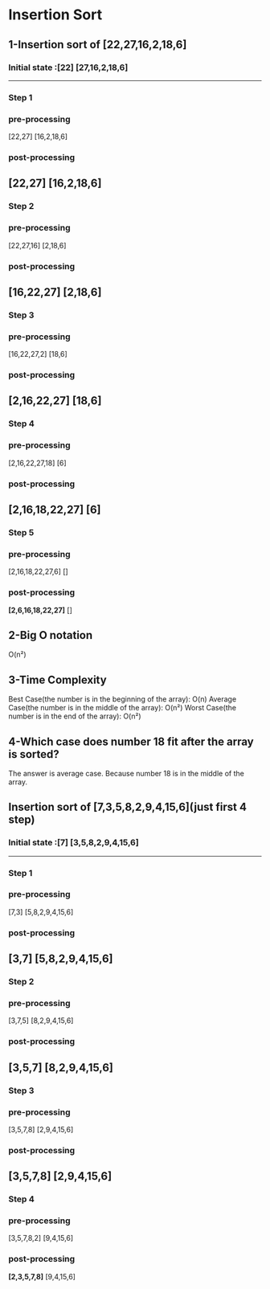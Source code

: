 # Insertion Sort
## **1-Insertion sort of [22,27,16,2,18,6]**
### Initial state :[22] [27,16,2,18,6]
---
### Step 1
### pre-processing
[22,27] [16,2,18,6]
### post-processing
**[22,27]** [16,2,18,6]
---
### Step 2
### pre-processing
[22,27,16] [2,18,6]
### post-processing
**[16,22,27]** [2,18,6]
---
### Step 3
### pre-processing
[16,22,27,2] [18,6]
### post-processing
**[2,16,22,27]** [18,6]
---
### Step 4
### pre-processing
[2,16,22,27,18] [6]
### post-processing
**[2,16,18,22,27]** [6]
---
### Step 5
### pre-processing
[2,16,18,22,27,6] []
### post-processing
**[2,6,16,18,22,27]** []

## **2-Big O notation**
O(n²)

## **3-Time Complexity**
Best Case(the number is in the beginning of the array): O(n)
Average Case(the number is in the middle of the array): O(n²)
Worst Case(the number is in the end of the array): O(n²)

## **4-Which case does number 18 fit after the array is sorted?**
The answer is average case. Because number 18 is in the middle of the array.

## **Insertion sort of [7,3,5,8,2,9,4,15,6](just first 4 step)**
### Initial state :[7] [3,5,8,2,9,4,15,6]
---
### Step 1
### pre-processing
[7,3] [5,8,2,9,4,15,6]
### post-processing
**[3,7]** [5,8,2,9,4,15,6]
---
### Step 2
### pre-processing
[3,7,5] [8,2,9,4,15,6]
### post-processing
**[3,5,7]** [8,2,9,4,15,6]
---
### Step 3
### pre-processing
[3,5,7,8] [2,9,4,15,6]
### post-processing
**[3,5,7,8]** [2,9,4,15,6]
---
### Step 4
### pre-processing
[3,5,7,8,2] [9,4,15,6]
### post-processing
**[2,3,5,7,8]** [9,4,15,6]